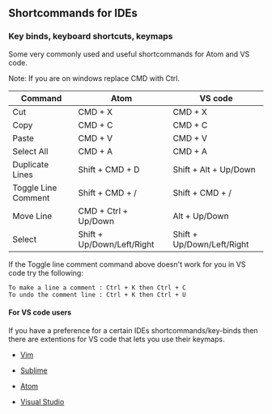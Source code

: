 ## Shortcommands for IDEs
### Key binds, keyboard shortcuts, keymaps


Some very commonly used and useful shortcommands for Atom and VS code.

Note: If you are on windows replace CMD with Ctrl.

| Command | Atom | VS code |
|---------|--------------------------|----------------------------|
| Cut | CMD + X | CMD + X |
| Copy | CMD + C | CMD + C |
| Paste | CMD + V | CMD + V |
| Select All | CMD + A | CMD + A |
| Duplicate Lines | Shift + CMD + D | Shift + Alt + Up/Down |
| Toggle Line Comment | Shift + CMD + / | Shift + CMD + / |
| Move Line | CMD + Ctrl + Up/Down | Alt + Up/Down |
| Select | Shift + Up/Down/Left/Right | Shift + Up/Down/Left/Right |


If the Toggle line comment command above doesn't work for you in VS code try the following:

    To make a line a comment : Ctrl + K then Ctrl + C
    To undo the comment line : Ctrl + K then Ctrl + U


#### For VS code users

If you have a preference for a certain IDEs shortcommands/key-binds then there are extentions for VS code that lets you use their keymaps.

* [Vim](https://marketplace.visualstudio.com/items?itemName=vscodevim.vim)

* [Sublime](https://marketplace.visualstudio.com/items?itemName=ms-vscode.sublime-keybindings)

* [Atom](https://marketplace.visualstudio.com/items?itemName=ms-vscode.atom-keybindings)

* [Visual Studio](https://marketplace.visualstudio.com/items?itemName=ms-vscode.vs-keybindings)